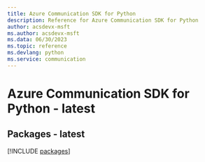 ```yaml
---
title: Azure Communication SDK for Python
description: Reference for Azure Communication SDK for Python
author: acsdevx-msft
ms.author: acsdevx-msft
ms.data: 06/30/2023
ms.topic: reference
ms.devlang: python
ms.service: communication
---
```

# Azure Communication SDK for Python - latest
## Packages - latest
[!INCLUDE [packages](communication-index.md)]